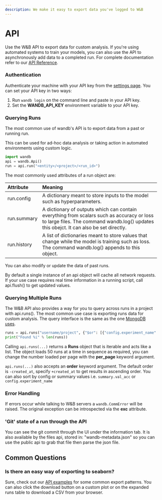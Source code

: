 ```yaml
---
description: We make it easy to export data you've logged to W&B
---
```


# API

Use the W&B API to export data for custom analysis. If you're using automated systems to train your models, you can also use the API to asynchronously add data to a completed run. For complete documentation refer to our [API Reference](../reference/wandb_api.md).

### Authentication

Authenticate your machine with your API key from the [settings page](https://app.wandb.ai/settings). You can set your API key in two ways:

1. Run `wandb login`  on the command line and paste in your API key.
2. Set the **WANDB\_API\_KEY** environment variable to your API key.

### Querying Runs

The most common use of wandb's API is to export data from a past or running run.  

This can be used for ad-hoc data analysis or taking action in automated environments using custom logic.  

```python
import wandb
api = wandb.Api()
run = api.run("<entity>/<project>/<run_id>")
```

The most commonly used attributes of a run object are:

| Attribute | Meaning |
| :--- | :--- |
| run.config | A dictionary meant to store inputs to the model such as hyperparameters. |
| run.summary | A dictionary of outputs which can contain everything from scalars such as accuracy or loss to large files.  The command wandb.log\(\) updates this obejct.  It can also be set directly. |
| run.history | A list of dictionaries meant to store values that change while the model is training such as loss.  The command wandb.log\(\) appends to this object. |

You can also modify or update the data of past runs.  

By default a single instance of an api object will cache all network requests.  If your use case  requires real time information in a running script, call api.flush\(\) to get updated values.

### Querying Multiple Runs

The W&B API also provides a way for you to query across runs in a project with api.runs\(\). The most common use case is exporting runs data for custom analysis.  The query interface is the same as the one [MongoDB uses](https://docs.mongodb.com/manual/reference/operator/query).

```python
runs = api.runs("username/project", {"$or": [{"config.experiment_name": "foo"}, {"config.experiment_name": "bar"}]})
print("Found %i" % len(runs))
```

Calling `api.runs(...)` returns a **Runs** object that is iterable and acts like a list. The object loads 50 runs at a time in sequence as required, you can change the number loaded per page with the **per\_page** keyword argument.

`api.runs(...)` also accepts an **order** keyword argument. The default order is `-created_at`, specify `+created_at` to get results in ascending order. You can also sort by config or summary values i.e. `summary.val_acc` or `config.experiment_name`

### Error Handling

If errors occur while talking to W&B servers a `wandb.CommError` will be raised. The original exception can be introspected via the **exc** attribute.

### 'Git' state of a run through the API

You can see the git commit through the UI under the information tab. It is also available by the files api, stored in: "wandb-metadata.json" so you can use the public api to grab that file then parse the json file. 

## Common Questions

### Is there an easy way of exporting to seaborn?

Sure, check out our [API examples](examples.md) for some common export patterns. You can also click the download button on a custom plot or on the expanded runs table to download a CSV from your browser.

